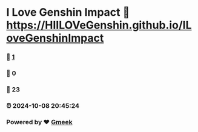 # I Love Genshin Impact :link: https://HIILOVeGenshin.github.io/ILoveGenshinImpact 
### :page_facing_up: [1](https://HIILOVeGenshin.github.io/ILoveGenshinImpact/tag.html) 
### :speech_balloon: 0 
### :hibiscus: 23 
### :alarm_clock: 2024-10-08 20:45:24 
### Powered by :heart: [Gmeek](https://github.com/Meekdai/Gmeek)
